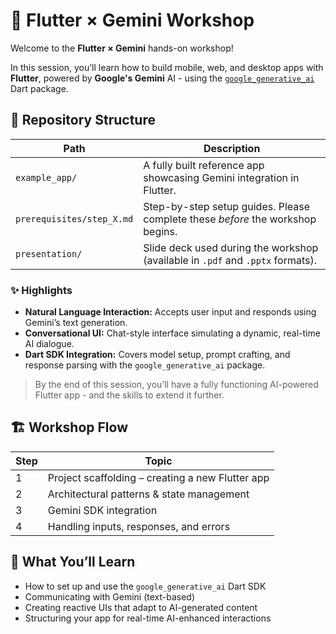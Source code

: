 # 🚀 Flutter × Gemini Workshop

Welcome to the **Flutter × Gemini** hands-on workshop!

In this session, you’ll learn how to build mobile, web, and desktop apps with **Flutter**, powered by **Google's Gemini** AI - using the [`google_generative_ai`](https://pub.dev/packages/google_generative_ai) Dart package.

## 📁 Repository Structure

| Path                      | Description                                                                    |
| ------------------------- | ------------------------------------------------------------------------------ |
| `example_app/`            | A fully built reference app showcasing Gemini integration in Flutter.          |
| `prerequisites/step_X.md` | Step-by-step setup guides. Please complete these _before_ the workshop begins. |
| `presentation/`           | Slide deck used during the workshop (available in `.pdf` and `.pptx` formats). |

### ✨ Highlights

- **Natural Language Interaction:** Accepts user input and responds using Gemini’s text generation.
- **Conversational UI:** Chat-style interface simulating a dynamic, real-time AI dialogue.
- **Dart SDK Integration:** Covers model setup, prompt crafting, and response parsing with the `google_generative_ai` package.

> By the end of this session, you’ll have a fully functioning AI-powered Flutter app - and the skills to extend it further.

## 🏗️ Workshop Flow

| Step | Topic                                            |
| ---- | ------------------------------------------------ |
| 1    | Project scaffolding – creating a new Flutter app |
| 2    | Architectural patterns & state management        |
| 3    | Gemini SDK integration                           |
| 4    | Handling inputs, responses, and errors           |

## 🧭 What You’ll Learn

- How to set up and use the `google_generative_ai` Dart SDK
- Communicating with Gemini (text-based)
- Creating reactive UIs that adapt to AI-generated content
- Structuring your app for real-time AI-enhanced interactions
